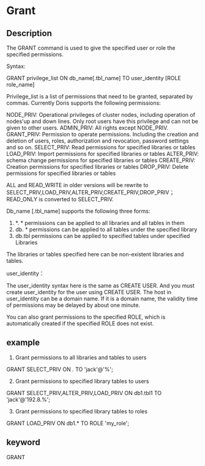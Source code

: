 <!-- 
Licensed to the Apache Software Foundation (ASF) under one
or more contributor license agreements.  See the NOTICE file
distributed with this work for additional information
regarding copyright ownership.  The ASF licenses this file
to you under the Apache License, Version 2.0 (the
"License"); you may not use this file except in compliance
with the License.  You may obtain a copy of the License at

  http://www.apache.org/licenses/LICENSE-2.0

Unless required by applicable law or agreed to in writing,
software distributed under the License is distributed on an
"AS IS" BASIS, WITHOUT WARRANTIES OR CONDITIONS OF ANY
KIND, either express or implied.  See the License for the
specific language governing permissions and limitations
under the License.
-->

# Grant
## Description

The GRANT command is used to give the specified user or role the specified permissions.

Syntax:

GRANT privilege_list ON db_name[.tbl_name] TO user_identity [ROLE role_name]


Privilege_list is a list of permissions that need to be granted, separated by commas. Currently Doris supports the following permissions:

NODE_PRIV: Operational privileges of cluster nodes, including operation of nodes'up and down lines. Only root users have this privilege and can not be given to other users.
ADMIN_PRIV: All rights except NODE_PRIV.
GRANT_PRIV: Permission to operate permissions. Including the creation and deletion of users, roles, authorization and revocation, password settings and so on.
SELECT_PRIV: Read permissions for specified libraries or tables
LOAD_PRIV: Import permissions for specified libraries or tables
ALTER_PRIV: schema change permissions for specified libraries or tables
CREATE_PRIV: Creation permissions for specified libraries or tables
DROP_PRIV: Delete permissions for specified libraries or tables

ALL and READ_WRITE in older versions will be rewrite to SELECT_PRIV,LOAD_PRIV,ALTER_PRIV,CREATE_PRIV,DROP_PRIV；
READ_ONLY is converted to SELECT_PRIV.

Db_name [.tbl_name] supports the following three forms:

1. *. * permissions can be applied to all libraries and all tables in them
2. db. * permissions can be applied to all tables under the specified library
3. db.tbl permissions can be applied to specified tables under specified Libraries

The libraries or tables specified here can be non-existent libraries and tables.

user_identity：

The user_identity syntax here is the same as CREATE USER. And you must create user_identity for the user using CREATE USER. The host in user_identity can be a domain name. If it is a domain name, the validity time of permissions may be delayed by about one minute.

You can also grant permissions to the specified ROLE, which is automatically created if the specified ROLE does not exist.

## example

1. Grant permissions to all libraries and tables to users

GRANT SELECT_PRIV ON *.* TO 'jack'@'%';

2. Grant permissions to specified library tables to users

GRANT SELECT_PRIV,ALTER_PRIV,LOAD_PRIV ON db1.tbl1 TO 'jack'@'192.8.%';

3. Grant permissions to specified library tables to roles

GRANT LOAD_PRIV ON db1.* TO ROLE 'my_role';

## keyword
GRANT


